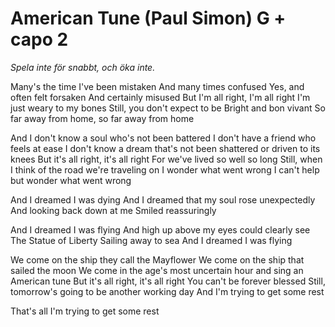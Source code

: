# American Tune (Paul Simon)  G + capo 2

*Spela inte för snabbt, och öka inte.*

Many's the time I've been mistaken
And many times confused
Yes, and often felt forsaken
And certainly misused
But I'm all right, I'm all right
I'm just weary to my bones
Still, you don't expect to be
Bright and bon vivant
So far away from home, so far away from home

And I don't know a soul who's not been battered
I don't have a friend who feels at ease
I don't know a dream that's not been shattered
or driven to its knees
But it's all right, it's all right
For we've lived so well so long
Still, when I think of the road
we're traveling on
I wonder what went wrong
I can't help but wonder what went wrong

And I dreamed I was dying
And I dreamed that my soul rose unexpectedly
And looking back down at me
Smiled reassuringly

And I dreamed I was flying
And high up above my eyes could clearly see
The Statue of Liberty
Sailing away to sea
And I dreamed I was flying

We come on the ship they call the Mayflower
We come on the ship that sailed the moon
We come in the age's most uncertain hour
and sing an American tune
But it's all right, it's all right
You can't be forever blessed
Still, tomorrow's going to be another working day
And I'm trying to get some rest

That's all I'm trying 
to get some rest